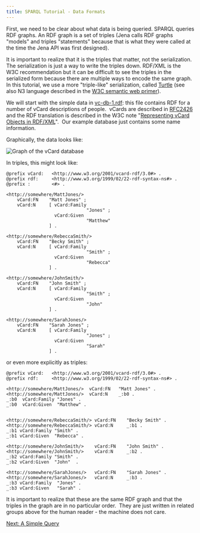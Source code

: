 ```yaml
---
title: SPARQL Tutorial - Data Formats
---
```


First, we need to be clear about what data is being queried. SPARQL
queries RDF graphs. An RDF graph is a set of triples (Jena calls
RDF graphs "models" and triples "statements" because that is what
they were called at the time the Jena API was first designed).

It is important to realize that it is the triples that matter, not
the serialization. The serialization is just a way to write the
triples down. RDF/XML is the W3C recommendation but it can be
difficult to see the triples in the serialized form because there are
multiple ways to encode the same graph.  In this tutorial, we use a
more "triple-like" serialization, called
[Turtle](http://www.ilrt.bris.ac.uk/discovery/2004/01/turtle/) (see
also N3 language described in the
[W3C semantic web primer](https://www.w3.org/2000/10/swap/Primer)).

We will start with the simple data in [vc-db-1.rdf](sparql_data/vc-db-1.rdf):
this file contains RDF for a number of vCard descriptions of
people.  vCards are described in
[RFC2426](https://www.ietf.org/rfc/rfc2426.txt) and the RDF
translation is described in the W3C note
"[Representing vCard Objects in RDF/XML](https://www.w3.org/TR/vcard-rdf.html)". 
Our example database just contains some name information.

Graphically, the data looks like:

![Graph of the vCard database](/images/vc-db.png "Graph of the vCard database")

In triples, this might look like:

    @prefix vCard:   <http://www.w3.org/2001/vcard-rdf/3.0#> .
    @prefix rdf:     <http://www.w3.org/1999/02/22-rdf-syntax-ns#> .
    @prefix :        <#> .

    <http://somewhere/MattJones/>
        vCard:FN    "Matt Jones" ;
        vCard:N     [ vCard:Family
                                  "Jones" ;
                      vCard:Given
                                  "Matthew"
                    ] .

    <http://somewhere/RebeccaSmith/>
        vCard:FN    "Becky Smith" ;
        vCard:N     [ vCard:Family
                                  "Smith" ;
                      vCard:Given
                                  "Rebecca"
                    ] .

    <http://somewhere/JohnSmith/>
        vCard:FN    "John Smith" ;
        vCard:N     [ vCard:Family
                                  "Smith" ;
                      vCard:Given
                                  "John"
                    ] .

    <http://somewhere/SarahJones/>
        vCard:FN    "Sarah Jones" ;
        vCard:N     [ vCard:Family
                                  "Jones" ;
                      vCard:Given
                                  "Sarah"
                    ] .

or even more explicitly as triples:

    @prefix vCard:   <http://www.w3.org/2001/vcard-rdf/3.0#> .
    @prefix rdf:     <http://www.w3.org/1999/02/22-rdf-syntax-ns#> .

    <http://somewhere/MattJones/>  vCard:FN   "Matt Jones" .
    <http://somewhere/MattJones/>  vCard:N    _:b0 .
    _:b0  vCard:Family "Jones" .
    _:b0  vCard:Given  "Matthew" .


    <http://somewhere/RebeccaSmith/> vCard:FN    "Becky Smith" .
    <http://somewhere/RebeccaSmith/> vCard:N     _:b1 .
    _:b1 vCard:Family "Smith" .
    _:b1 vCard:Given  "Rebecca" .

    <http://somewhere/JohnSmith/>    vCard:FN    "John Smith" .
    <http://somewhere/JohnSmith/>    vCard:N     _:b2 .
    _:b2 vCard:Family "Smith" .
    _:b2 vCard:Given  "John"  .

    <http://somewhere/SarahJones/>   vCard:FN    "Sarah Jones" .
    <http://somewhere/SarahJones/>   vCard:N     _:b3 .
    _:b3 vCard:Family  "Jones" .
    _:b3 vCard:Given   "Sarah" .

It is important to realize that these are the same RDF graph and
that the triples in the graph are in no particular order.  They are
just written in related groups above for the human reader - the
machine does not care.

[Next: A Simple Query](sparql_query1.html)
